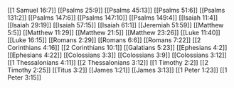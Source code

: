 [[1 Samuel 16:7]]
[[Psalms 25:9]]
[[Psalms 45:13]]
[[Psalms 51:6]]
[[Psalms 131:2]]
[[Psalms 147:6]]
[[Psalms 147:10]]
[[Psalms 149:4]]
[[Isaiah 11:4]]
[[Isaiah 29:19]]
[[Isaiah 57:15]]
[[Isaiah 61:1]]
[[Jeremiah 51:59]]
[[Matthew 5:5]]
[[Matthew 11:29]]
[[Matthew 21:5]]
[[Matthew 23:26]]
[[Luke 11:40]]
[[Luke 16:15]]
[[Romans 2:29]]
[[Romans 6:6]]
[[Romans 7:22]]
[[2 Corinthians 4:16]]
[[2 Corinthians 10:1]]
[[Galatians 5:23]]
[[Ephesians 4:2]]
[[Ephesians 4:22]]
[[Colossians 3:3]]
[[Colossians 3:9]]
[[Colossians 3:12]]
[[1 Thessalonians 4:11]]
[[2 Thessalonians 3:12]]
[[1 Timothy 2:2]]
[[2 Timothy 2:25]]
[[Titus 3:2]]
[[James 1:21]]
[[James 3:13]]
[[1 Peter 1:23]]
[[1 Peter 3:15]]
